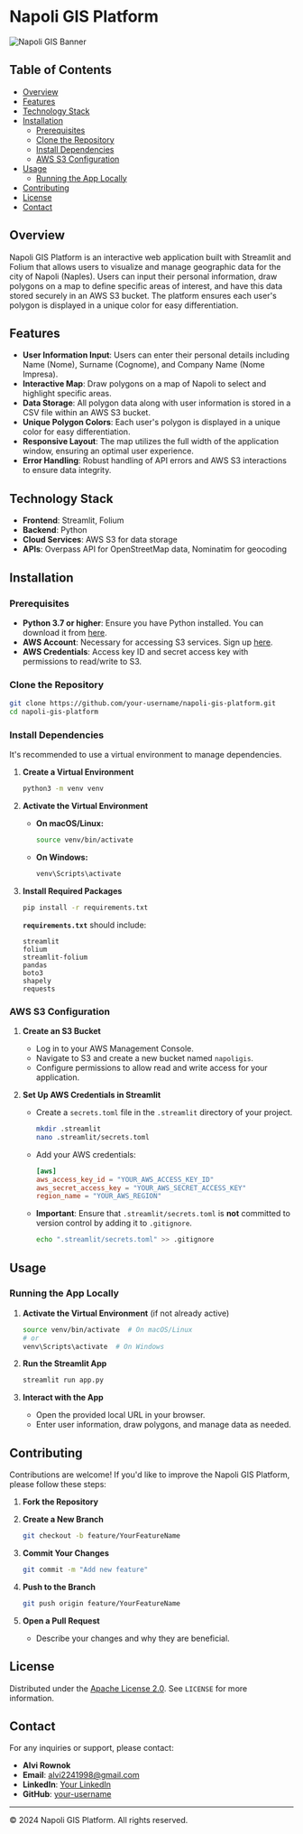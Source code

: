 # Napoli GIS Platform

![Napoli GIS Banner](https://your-image-link.com/banner.png) <!-- Replace with an actual image link if available -->

## Table of Contents

- [Overview](#overview)
- [Features](#features)
- [Technology Stack](#technology-stack)
- [Installation](#installation)
  - [Prerequisites](#prerequisites)
  - [Clone the Repository](#clone-the-repository)
  - [Install Dependencies](#install-dependencies)
  - [AWS S3 Configuration](#aws-s3-configuration)
- [Usage](#usage)
  - [Running the App Locally](#running-the-app-locally)
- [Contributing](#contributing)
- [License](#license)
- [Contact](#contact)

## Overview

Napoli GIS Platform is an interactive web application built with Streamlit and Folium that allows users to visualize and manage geographic data for the city of Napoli (Naples). Users can input their personal information, draw polygons on a map to define specific areas of interest, and have this data stored securely in an AWS S3 bucket. The platform ensures each user's polygon is displayed in a unique color for easy differentiation.

## Features

- **User Information Input**: Users can enter their personal details including Name (Nome), Surname (Cognome), and Company Name (Nome Impresa).
- **Interactive Map**: Draw polygons on a map of Napoli to select and highlight specific areas.
- **Data Storage**: All polygon data along with user information is stored in a CSV file within an AWS S3 bucket.
- **Unique Polygon Colors**: Each user's polygon is displayed in a unique color for easy differentiation.
- **Responsive Layout**: The map utilizes the full width of the application window, ensuring an optimal user experience.
- **Error Handling**: Robust handling of API errors and AWS S3 interactions to ensure data integrity.

## Technology Stack

- **Frontend**: Streamlit, Folium
- **Backend**: Python
- **Cloud Services**: AWS S3 for data storage
- **APIs**: Overpass API for OpenStreetMap data, Nominatim for geocoding

## Installation

### Prerequisites

- **Python 3.7 or higher**: Ensure you have Python installed. You can download it from [here](https://www.python.org/downloads/).
- **AWS Account**: Necessary for accessing S3 services. Sign up [here](https://aws.amazon.com/).
- **AWS Credentials**: Access key ID and secret access key with permissions to read/write to S3.

### Clone the Repository

```bash
git clone https://github.com/your-username/napoli-gis-platform.git
cd napoli-gis-platform
```

### Install Dependencies

It's recommended to use a virtual environment to manage dependencies.

1. **Create a Virtual Environment**

   ```bash
   python3 -m venv venv
   ```

2. **Activate the Virtual Environment**

   - **On macOS/Linux:**

     ```bash
     source venv/bin/activate
     ```

   - **On Windows:**

     ```bash
     venv\Scripts\activate
     ```

3. **Install Required Packages**

   ```bash
   pip install -r requirements.txt
   ```

   **`requirements.txt`** should include:

   ```plaintext
   streamlit
   folium
   streamlit-folium
   pandas
   boto3
   shapely
   requests
   ```

### AWS S3 Configuration

1. **Create an S3 Bucket**

   - Log in to your AWS Management Console.
   - Navigate to S3 and create a new bucket named `napoligis`.
   - Configure permissions to allow read and write access for your application.

2. **Set Up AWS Credentials in Streamlit**

   - Create a `secrets.toml` file in the `.streamlit` directory of your project.

     ```bash
     mkdir .streamlit
     nano .streamlit/secrets.toml
     ```

   - Add your AWS credentials:

     ```toml
     [aws]
     aws_access_key_id = "YOUR_AWS_ACCESS_KEY_ID"
     aws_secret_access_key = "YOUR_AWS_SECRET_ACCESS_KEY"
     region_name = "YOUR_AWS_REGION"
     ```

   - **Important**: Ensure that `.streamlit/secrets.toml` is **not** committed to version control by adding it to `.gitignore`.

     ```bash
     echo ".streamlit/secrets.toml" >> .gitignore
     ```

## Usage

### Running the App Locally

1. **Activate the Virtual Environment** (if not already active)

   ```bash
   source venv/bin/activate  # On macOS/Linux
   # or
   venv\Scripts\activate  # On Windows
   ```

2. **Run the Streamlit App**

   ```bash
   streamlit run app.py
   ```

3. **Interact with the App**

   - Open the provided local URL in your browser.
   - Enter user information, draw polygons, and manage data as needed.

## Contributing

Contributions are welcome! If you'd like to improve the Napoli GIS Platform, please follow these steps:

1. **Fork the Repository**

2. **Create a New Branch**

   ```bash
   git checkout -b feature/YourFeatureName
   ```

3. **Commit Your Changes**

   ```bash
   git commit -m "Add new feature"
   ```

4. **Push to the Branch**

   ```bash
   git push origin feature/YourFeatureName
   ```

5. **Open a Pull Request**

   - Describe your changes and why they are beneficial.

## License

Distributed under the [Apache License 2.0](LICENSE). See `LICENSE` for more information.

## Contact

For any inquiries or support, please contact:

- **Alvi Rownok**
- **Email**: alvi2241998@gmail.com
- **LinkedIn**: [Your LinkedIn](https://www.linkedin.com/in/alvi-rownok/)
- **GitHub**: [your-username](https://github.com/AlviRownok)

---

© 2024 Napoli GIS Platform. All rights reserved.